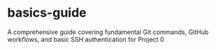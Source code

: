 # basics-guide
A comprehensive guide covering fundamental Git commands, GitHub workflows, and basic SSH authentication for Project 0 
